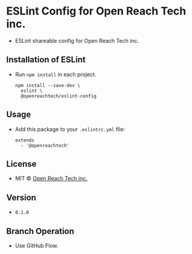 # ESLint Config for Open Reach Tech inc.

* ESLint shareable config for Open Reach Tech inc.

## Installation of ESLint

* Run `npm install` in each project.

  ```
  npm install --save-dev \
    eslint \
    @openreachtech/eslint-config
  ```

## Usage

* Add this package to your `.eslintrc.yml` file:

  ```
  extends
    - '@openreachtech'
  ```

## License

* MIT © [Open Reach Tech inc.](https://openreach.tech)

## Version

* `0.1.0`

## Branch Operation

* Use GitHub Flow.
